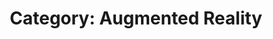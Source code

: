 ---
type: category
layout: archive
author_profile: true
permalink: /categories/augmented-reality
taxonomy: Augmented Reality
title: "Category: Augmented Reality"
header:
  og_image: /assets/images/website_feature_image.png
  overlay_image: /assets/images/nighthawks.png
  caption: Copyright © Edward Hopper
search: true
---